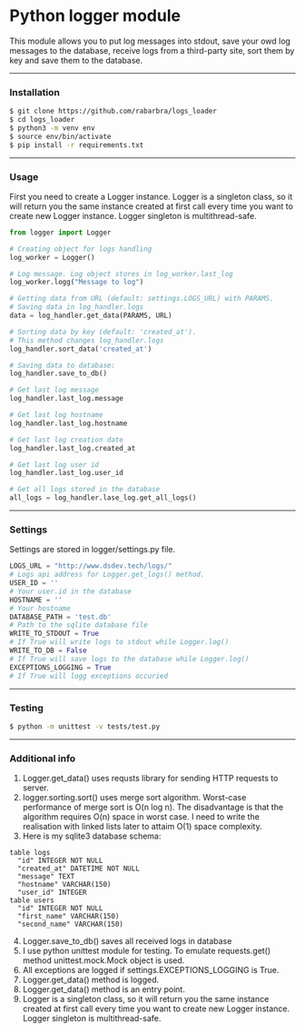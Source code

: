 # Python logger module
This module allows you to put log messages into stdout, save your owd log messages to the database, receive logs from a third-party site, sort them by key and save them to the database.

---
### Installation
```bash
$ git clone https://github.com/rabarbra/logs_loader
$ cd logs_loader
$ python3 -m venv env
$ source env/bin/activate
$ pip install -r requirements.txt
```

---
### Usage
First you need to create a Logger instance. Logger is a singleton class, so it will return you the same instance created at first call every time you want to create new Logger instance. Logger singleton is multithread-safe.
```python
from logger import Logger

# Creating object for logs handling
log_worker = Logger()

# Log message. Log object stores in log_worker.last_log
log_worker.logg("Message to log")

# Getting data from URL (default: settings.LOGS_URL) with PARAMS.
# Saving data in log_handler.logs
data = log_handler.get_data(PARAMS, URL)

# Sorting data by key (default: 'created_at').
# This method changes log_handler.logs
log_handler.sort_data('created_at')

# Saving data to database:
log_handler.save_to_db()

# Get last log message
log_handler.last_log.message

# Get last log hostname
log_handler.last_log.hostname

# Get last log creation date
log_handler.last_log.created_at

# Get last log user id
log_handler.last_log.user_id

# Get all logs stored in the database
all_logs = log_handler.lase_log.get_all_logs()
```

---
### Settings
Settings are stored in logger/settings.py file.
```python
LOGS_URL = "http://www.dsdev.tech/logs/"
# Logs api address for Logger.get_logs() method.
USER_ID = ''
# Your user.id in the database
HOSTNAME = ''
# Your hostname
DATABASE_PATH = 'test.db'
# Path to the sqlite database file
WRITE_TO_STDOUT = True
# If True will write logs to stdout while Logger.log()
WRITE_TO_DB = False
# If True will save logs to the database while Logger.log()
EXCEPTIONS_LOGGING = True
# If True will logg exceptions occuried
```

---
### Testing
```bash
$ python -m unittest -v tests/test.py
```

---
### Additional info

1. Logger.get_data() uses requsts library for sending HTTP requests to server.
2. logger.sorting.sort() uses merge sort algorithm. Worst-case performance of merge sort is O(n log n). The disadvantage is that the algorithm requires O(n) space in worst case. I need to write the realisation with linked lists later to attaim O(1) space complexity.
3. Here is my sqlite3 database schema:
```
table logs
  "id" INTEGER NOT NULL
  "created_at" DATETIME NOT NULL
  "message" TEXT
  "hostname" VARCHAR(150)
  "user_id" INTEGER
table users
  "id" INTEGER NOT NULL
  "first_name" VARCHAR(150)
  "second_name" VARCHAR(150)
```
4. Logger.save_to_db() saves all received logs in database
5. I use python unittest module for testing. To emulate requests.get() method unittest.mock.Mock object is used.
6. All exceptions are logged if settings.EXCEPTIONS_LOGGING is True.
7. Logger.get_data() method is logged.
8. Logger.get_data() method is an entry point.
9. Logger is a singleton class, so it will return you the same instance created at first call every time you want to create new Logger instance. Logger singleton is multithread-safe.
